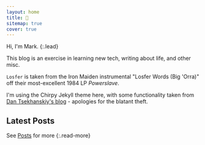```yaml
---
layout: home
title: 👋
sitemap: true
cover: true
---
```


Hi, I'm Mark.
{:.lead}

This blog is an exercise in learning new tech, writing about life, and other misc.

`Losfer` is taken from the Iron Maiden instrumental "Losfer Words (Big 'Orra)" off their most-excellent 1984 LP *Powerslave*.

I'm using the Chirpy Jekyll theme here, with some functionality taken from [Dan Tsekhanskiy's blog](https://tseknet.com/blog/) - apologies for the blatant theft.

## Latest Posts

<!--posts-->

See [Posts](/posts/) for more
{:.read-more}
